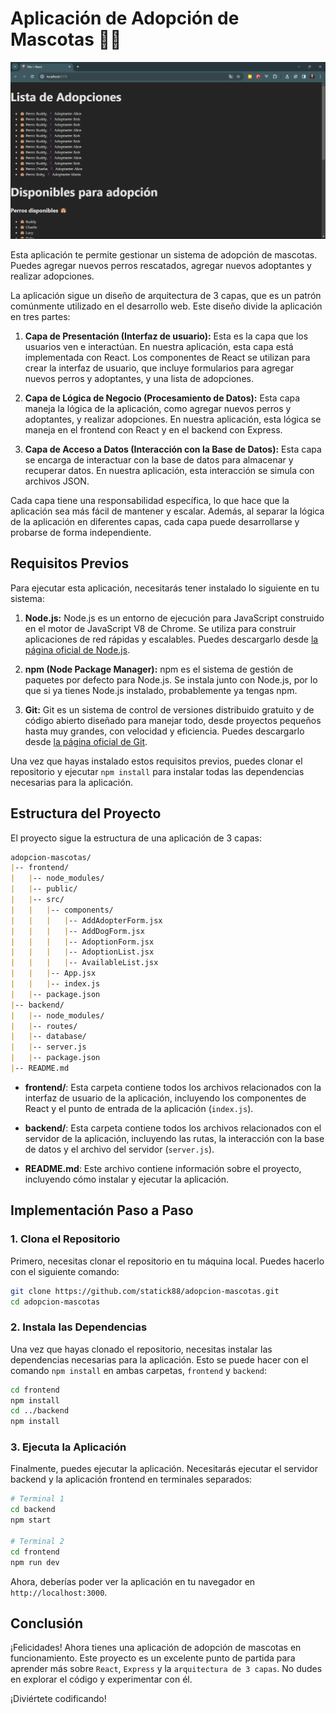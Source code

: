 # Aplicación de Adopción de Mascotas 🐶👤

![App en Funcionamiento](img\image.png)

Esta aplicación te permite gestionar un sistema de adopción de mascotas. Puedes agregar nuevos perros rescatados, agregar nuevos adoptantes y realizar adopciones. 

La aplicación sigue un diseño de arquitectura de 3 capas, que es un patrón comúnmente utilizado en el desarrollo web. Este diseño divide la aplicación en tres partes:

1. **Capa de Presentación (Interfaz de usuario):** Esta es la capa que los usuarios ven e interactúan. En nuestra aplicación, esta capa está implementada con React. Los componentes de React se utilizan para crear la interfaz de usuario, que incluye formularios para agregar nuevos perros y adoptantes, y una lista de adopciones.

2. **Capa de Lógica de Negocio (Procesamiento de Datos):** Esta capa maneja la lógica de la aplicación, como agregar nuevos perros y adoptantes, y realizar adopciones. En nuestra aplicación, esta lógica se maneja en el frontend con React y en el backend con Express.

3. **Capa de Acceso a Datos (Interacción con la Base de Datos):** Esta capa se encarga de interactuar con la base de datos para almacenar y recuperar datos. En nuestra aplicación, esta interacción se simula con archivos JSON.

Cada capa tiene una responsabilidad específica, lo que hace que la aplicación sea más fácil de mantener y escalar. Además, al separar la lógica de la aplicación en diferentes capas, cada capa puede desarrollarse y probarse de forma independiente.

## Requisitos Previos

Para ejecutar esta aplicación, necesitarás tener instalado lo siguiente en tu sistema:

1. **Node.js:** Node.js es un entorno de ejecución para JavaScript construido en el motor de JavaScript V8 de Chrome. Se utiliza para construir aplicaciones de red rápidas y escalables. Puedes descargarlo desde [la página oficial de Node.js](https://nodejs.org/).

2. **npm (Node Package Manager):** npm es el sistema de gestión de paquetes por defecto para Node.js. Se instala junto con Node.js, por lo que si ya tienes Node.js instalado, probablemente ya tengas npm.

3. **Git:** Git es un sistema de control de versiones distribuido gratuito y de código abierto diseñado para manejar todo, desde proyectos pequeños hasta muy grandes, con velocidad y eficiencia. Puedes descargarlo desde [la página oficial de Git](https://git-scm.com/).

Una vez que hayas instalado estos requisitos previos, puedes clonar el repositorio y ejecutar `npm install` para instalar todas las dependencias necesarias para la aplicación.

## Estructura del Proyecto

El proyecto sigue la estructura de una aplicación de 3 capas:

``` markdown
adopcion-mascotas/
|-- frontend/
|   |-- node_modules/
|   |-- public/
|   |-- src/
|   |   |-- components/
|   |   |   |-- AddAdopterForm.jsx
|   |   |   |-- AddDogForm.jsx
|   |   |   |-- AdoptionForm.jsx
|   |   |   |-- AdoptionList.jsx
|   |   |   |-- AvailableList.jsx
|   |   |-- App.jsx
|   |   |-- index.js
|   |-- package.json
|-- backend/
|   |-- node_modules/
|   |-- routes/
|   |-- database/
|   |-- server.js
|   |-- package.json
|-- README.md
```

- **frontend/**: Esta carpeta contiene todos los archivos relacionados con la interfaz de usuario de la aplicación, incluyendo los componentes de React y el punto de entrada de la aplicación (`index.js`).

- **backend/**: Esta carpeta contiene todos los archivos relacionados con el servidor de la aplicación, incluyendo las rutas, la interacción con la base de datos y el archivo del servidor (`server.js`).

- **README.md**: Este archivo contiene información sobre el proyecto, incluyendo cómo instalar y ejecutar la aplicación.

## Implementación Paso a Paso

### 1. Clona el Repositorio

Primero, necesitas clonar el repositorio en tu máquina local. Puedes hacerlo con el siguiente comando:

```bash
git clone https://github.com/statick88/adopcion-mascotas.git
cd adopcion-mascotas
```

### 2. Instala las Dependencias

Una vez que hayas clonado el repositorio, necesitas instalar las dependencias necesarias para la aplicación. Esto se puede hacer con el comando `npm install` en ambas carpetas, `frontend` y `backend`:

```bash
cd frontend
npm install
cd ../backend
npm install
```

### 3. Ejecuta la Aplicación

Finalmente, puedes ejecutar la aplicación. Necesitarás ejecutar el servidor backend y la aplicación frontend en terminales separados:

```bash
# Terminal 1
cd backend
npm start

# Terminal 2
cd frontend
npm run dev
```

Ahora, deberías poder ver la aplicación en tu navegador en `http://localhost:3000`.

## Conclusión

¡Felicidades! Ahora tienes una aplicación de adopción de mascotas en funcionamiento. Este proyecto es un excelente punto de partida para aprender más sobre `React`, `Express` y la `arquitectura de 3 capas`. No dudes en explorar el código y experimentar con él. 

¡Diviértete codificando!